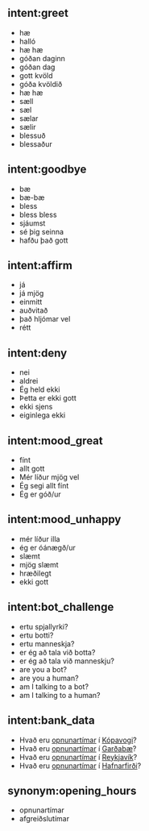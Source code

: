 ## intent:greet
- hæ
- halló
- hæ hæ
- góðan daginn
- góðan dag
- gott kvöld
- góða kvöldið
- hæ hæ
- sæll
- sæl
- sælar
- sælir
- blessuð
- blessaður

## intent:goodbye
- bæ
- bæ-bæ
- bless
- bless bless
- sjáumst
- sé þig seinna
- hafðu það gott

## intent:affirm
- já
- já mjög
- einmitt
- auðvitað
- það hljómar vel
- rétt

## intent:deny
- nei
- aldrei
- Ég held ekki
- Þetta er ekki gott
- ekki sjens
- eiginlega ekki

## intent:mood_great
- fínt
- allt gott
- Mér líður mjög vel
- Ég segi allt fínt
- Ég er góð/ur

## intent:mood_unhappy
- mér líður illa
- ég er óánægð/ur
- slæmt
- mjög slæmt
- hræðilegt
- ekki gott

## intent:bot_challenge
- ertu spjallyrki?
- ertu botti?
- ertu manneskja?
- er ég að tala við botta?
- er ég að tala við manneskju?
- are you a bot?
- are you a human?
- am I talking to a bot?
- am I talking to a human?

## intent:bank_data
- Hvað eru [opnunartímar](attribute:opening_hours) í [Kópavogi](object_type:bank)?
- Hvað eru [opnunartímar](attribute:opening_hours) í [Garðabæ](object_type:bank)?
- Hvað eru [opnunartímar](attribute:opening_hours) í [Reykjavík](object_type:bank)?
- Hvað eru [opnunartímar](attribute:opening_hours) í [Hafnarfirði](object_type:bank)?


## synonym:opening_hours
- opnunartímar
- afgreiðslutímar
